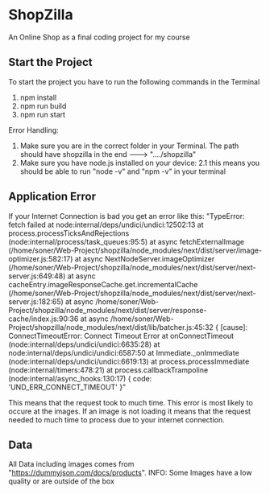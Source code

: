 # ShopZilla

An Online Shop as a final coding project for my course

## Start the Project

To start the project you have to run the following commands in the Terminal

1. npm install
2. npm run build
3. npm run start

Error Handling:

1. Make sure you are in the correct folder in your Terminal. The path should have shopzilla in the end ---> "..../shopzilla"
2. Make sure you have node.js installed on your device:
   2.1 this means you should be able to run "node -v" and "npm -v" in your terminal

## Application Error

If your Internet Connection is bad you get an error like this:
"TypeError: fetch failed
at node:internal/deps/undici/undici:12502:13
at process.processTicksAndRejections (node:internal/process/task_queues:95:5)
at async fetchExternalImage (/home/soner/Web-Project/shopzilla/node_modules/next/dist/server/image-optimizer.js:582:17)
at async NextNodeServer.imageOptimizer (/home/soner/Web-Project/shopzilla/node_modules/next/dist/server/next-server.js:649:48)
at async cacheEntry.imageResponseCache.get.incrementalCache (/home/soner/Web-Project/shopzilla/node_modules/next/dist/server/next-server.js:182:65)
at async /home/soner/Web-Project/shopzilla/node_modules/next/dist/server/response-cache/index.js:90:36
at async /home/soner/Web-Project/shopzilla/node_modules/next/dist/lib/batcher.js:45:32 {
[cause]: ConnectTimeoutError: Connect Timeout Error
at onConnectTimeout (node:internal/deps/undici/undici:6635:28)
at node:internal/deps/undici/undici:6587:50
at Immediate.\_onImmediate (node:internal/deps/undici/undici:6619:13)
at process.processImmediate (node:internal/timers:478:21)
at process.callbackTrampoline (node:internal/async_hooks:130:17) {
code: 'UND_ERR_CONNECT_TIMEOUT'
}"

This means that the request took to much time. This error is most likely to occure at the images. If an image is not loading it means that the request needed to much time to process due to your internet connection.

## Data

All Data including images comes from "https://dummyjson.com/docs/products".
INFO: Some Images have a low quality or are outside of the box
